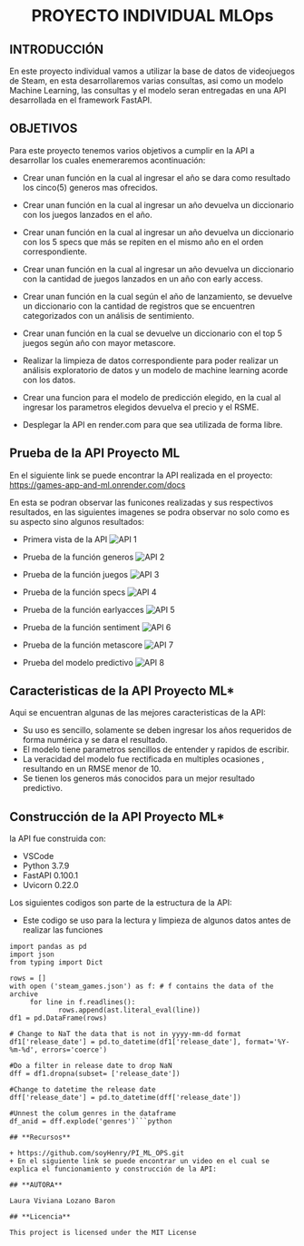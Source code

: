 <h1 align="center"> PROYECTO INDIVIDUAL MLOps </h1>

## **INTRODUCCIÓN**

En este proyecto individual vamos a utilizar la base de datos de videojuegos de Steam, en esta desarrollaremos varias consultas, asi como un modelo Machine Learning, las consultas y el modelo seran entregadas en una API desarrollada en el framework FastAPI.

## **OBJETIVOS**
Para este proyecto tenemos varios objetivos a cumplir en la API a desarrollar los cuales enemeraremos acontinuación:

+ Crear unan función en la cual al ingresar el año se dara como resultado los cinco(5) generos mas ofrecidos.

+ Crear unan función en la cual al ingresar un año devuelva un diccionario con los juegos lanzados en el año.

+ Crear unan función en la cual al ingresar un año devuelva un diccionario con los 5 specs que más se repiten en el mismo año en el orden correspondiente.

+ Crear unan función en la cual al ingresar un año devuelva un diccionario con la cantidad de juegos lanzados en un año con early access.

+ Crear unan función en la cual según el año de lanzamiento, se devuelve un diccionario con la cantidad de registros que se encuentren categorizados con un análisis de sentimiento. 

+ Crear unan función en la cual se devuelve un diccionario con el top 5 juegos según año con mayor metascore.

+ Realizar la limpieza de datos correspondiente para poder realizar un análisis exploratorio de datos y un modelo de machine learning acorde con los datos.

+ Crear una funcion para el modelo de predicción elegido, en la cual al ingresar los parametros elegidos devuelva el precio y el RSME. 

+ Desplegar la API en render.com para que sea utilizada de forma libre.

## **Prueba de la API Proyecto ML**
En el siguiente link se puede encontrar la API realizada en el proyecto: https://games-app-and-ml.onrender.com/docs

En esta se podran observar las funicones realizadas y sus respectivos resultados, en las siguientes imagenes se podra observar no solo como es su aspecto sino algunos resultados:

+ Primera vista de la API ![API 1](https://github.com/LLozanoBaron/Proyecto_MLops/assets/125699712/4cdc7a2c-7344-4c05-bc0f-c9eaeb06f9c8)

+ Prueba de la función generos ![API 2](https://github.com/LLozanoBaron/Proyecto_MLops/assets/125699712/7868da8b-e671-4017-969c-6a49bf1e6c81)

+ Prueba de la función juegos ![API 3](https://github.com/LLozanoBaron/Proyecto_MLops/assets/125699712/a7425cf8-218d-4ac5-a714-cd9708c1ceac)

+ Prueba de la función specs ![API 4](https://github.com/LLozanoBaron/Proyecto_MLops/assets/125699712/1711d806-af32-42f9-a876-2a47a69e0ac6)

+ Prueba de la función earlyacces ![API 5](https://github.com/LLozanoBaron/Proyecto_MLops/assets/125699712/845af2ba-70f4-42b6-a638-ef184bfcf374)

+ Prueba de la función sentiment ![API 6](https://github.com/LLozanoBaron/Proyecto_MLops/assets/125699712/ba1a250f-8167-4979-8324-b508748f6db7)

+ Prueba de la función metascore ![API 7](https://github.com/LLozanoBaron/Proyecto_MLops/assets/125699712/ac2bb0d1-8441-40ae-b8c4-f854b620b39a)

+ Prueba del modelo predictivo ![API 8](https://github.com/LLozanoBaron/Proyecto_MLops/assets/125699712/f42c1463-acfb-43db-85cb-d41a3bf1dd42)

## **Caracteristicas de la API Proyecto ML***
Aqui se encuentran algunas de las mejores caracteristicas de la API:

+ Su uso es sencillo, solamente se deben ingresar los años requeridos de forma numérica y se dara el resultado.
+ El modelo tiene parametros sencillos de entender y rapidos de escribir.
+ La veracidad del modelo fue rectificada en multiples ocasiones , resultando en un RMSE menor de 10.
+ Se tienen los generos más conocidos para un mejor resultado predictivo.

## **Construcción de la API Proyecto ML***

la API fue construida con:
+ VSCode
+ Python 3.7.9
+ FastAPI 0.100.1
+ Uvicorn 0.22.0

Los siguientes codigos son parte de la estructura de la API:

+ Este codigo se uso para la lectura y limpieza de algunos datos antes de realizar las funciones
```import ast 
import pandas as pd
import json
from typing import Dict

rows = []
with open ('steam_games.json') as f: # f contains the data of the archive
     for line in f.readlines():
            rows.append(ast.literal_eval(line))
df1 = pd.DataFrame(rows)

# Change to NaT the data that is not in yyyy-mm-dd format
df1['release_date'] = pd.to_datetime(df1['release_date'], format='%Y-%m-%d', errors='coerce')

#Do a filter in release date to drop NaN
dff = df1.dropna(subset= ['release_date'])

#Change to datetime the release date
dff['release_date'] = pd.to_datetime(dff['release_date'])

#Unnest the colum genres in the dataframe
df_anid = dff.explode('genres')```python

## **Recursos**

+ https://github.com/soyHenry/PI_ML_OPS.git
+ En el siguiente link se puede encontrar un video en el cual se explica el funcionamiento y construcción de la API: 

## **AUTORA**

Laura Viviana Lozano Baron

## **Licencia**

This project is licensed under the MIT License







